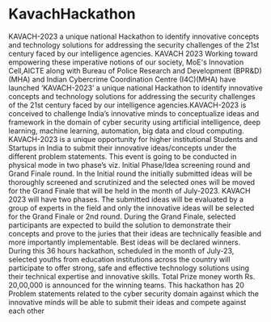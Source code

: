 # KavachHackathon
KAVACH-2023 a unique national Hackathon to identify innovative concepts and technology solutions for addressing the security challenges of the 21st century faced by our intelligence agencies.
KAVACH 2023 Working toward empowering these imperative notions of our society, MoE's Innovation Cell,AICTE along with Bureau of Police Research and Development (BPR&D)(MHA) and Indian Cybercrime Coordination Centre (I4C)(MHA) have launched ‘KAVACH-2023’ a unique national Hackathon to identify innovative concepts and technology solutions for addressing the security challenges of the 21st century faced by our intelligence agencies.KAVACH-2023 is conceived to challenge India’s innovative minds to conceptualize ideas and framework in the domain of cyber security using artificial intelligence, deep learning, machine learning, automation, big data and cloud computing. KAVACH-2023 is a unique opportunity for higher institutional Students and Startups in India to submit their innovative ideas/concepts under the different problem statements. This event is going to be conducted in physical mode in two phase’s viz. Initial Phase/Idea screening round and Grand Finale round. In the Initial round the initially submitted ideas will be thoroughly screened and scrutinized and the selected ones will be moved for the Grand Finale that will be held in the month of July-2023. KAVACH 2023 will have two phases. The submitted ideas will be evaluated by a group of experts in the field and only the innovative ideas will be selected for the Grand Finale or 2nd round. During the Grand Finale, selected participants are expected to build the solution to demonstrate their concepts and prove to the juries that their ideas are technically feasible and more importantly implementable. Best ideas will be declared winners. During this 36 hours hackathon, scheduled in the month of July-23, selected youths from education institutions across the country will participate to offer strong, safe and effective technology solutions using their technical expertise and innovative skills. Total Prize money worth Rs. 20,00,000 is announced for the winning teams. This hackathon has 20 Problem statements related to the cyber security domain against which the innovative minds will be able to submit their ideas and compete against each other

